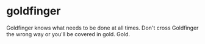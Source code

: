 # goldfinger
Goldfinger knows what needs to be done at all times. Don't cross Goldfinger the wrong way or you'll be covered in gold. Gold. 
